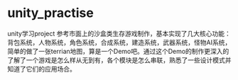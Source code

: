 # unity_practise
unity学习project
参考市面上的沙盒类生存游戏制作，基本实现了几大核心功能：背包系统，人物系统，角色系统，合成系统，建造系统，武器系统，怪物AI系统，简单的做了一张terrian地图，算是一个Demo吧。通过这个Demo的制作更深入的了解了一个游戏是怎么样从无到有，各个模块是怎么串联，熟悉了一些设计模式并知道了它们的应用场合。
